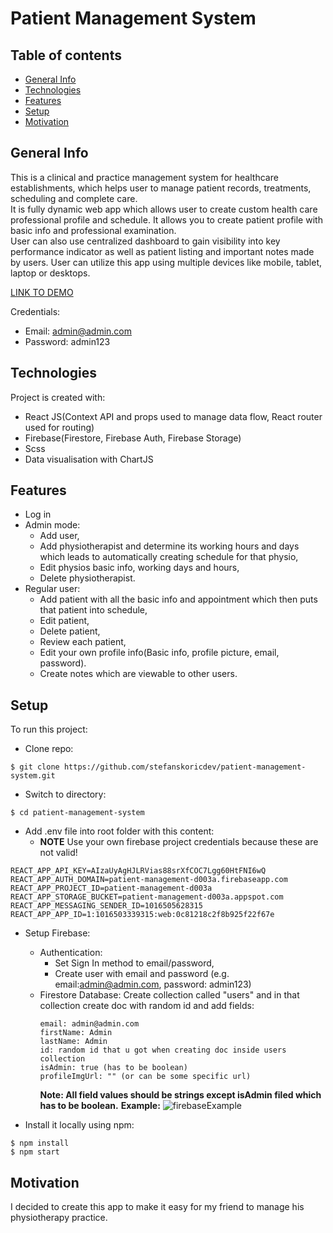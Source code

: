 # Patient Management System

## Table of contents

- [General Info](#general-info)
- [Technologies](#technologies)
- [Features](#features)
- [Setup](#setup)
- [Motivation](#motivation)

## General Info

This is a clinical and practice management system for healthcare establishments, which helps user to manage patient records, treatments, scheduling and complete care.<br> It is fully dynamic web app which allows user to create custom health care professional profile and schedule. It allows you to create patient profile with basic info and professional examination.<br> User can also use centralized dashboard to gain visibility into key performance indicator as well as patient listing and important notes made by users. User can utilize this app using multiple devices like mobile, tablet, laptop or desktops.

[LINK TO DEMO](https://dmf-app-c1b0f.web.app/login)

Credentials:

- Email: admin@admin.com
- Password: admin123

## Technologies

Project is created with:

- React JS(Context API and props used to manage data flow, React router used for routing)
- Firebase(Firestore, Firebase Auth, Firebase Storage)
- Scss
- Data visualisation with ChartJS

## Features

- Log in
- Admin mode:
  - Add user,
  - Add physiotherapist and determine its working hours and days which leads to automatically creating schedule for that physio,
  - Edit physios basic info, working days and hours,
  - Delete physiotherapist.
- Regular user:
  - Add patient with all the basic info and appointment which then puts that patient into schedule,
  - Edit patient,
  - Delete patient,
  - Review each patient,
  - Edit your own profile info(Basic info, profile picture, email, password).
  - Create notes which are viewable to other users.

## Setup

To run this project:

- Clone repo:

```
$ git clone https://github.com/stefanskoricdev/patient-management-system.git
```

- Switch to directory:

```
$ cd patient-management-system
```

- Add .env file into root folder with this content:
  - **NOTE** Use your own firebase project credentials because these are not valid!

```
REACT_APP_API_KEY=AIzaUyAgHJLRVias88srXfCOC7Lgg60HtFNI6wQ
REACT_APP_AUTH_DOMAIN=patient-management-d003a.firebaseapp.com
REACT_APP_PROJECT_ID=patient-management-d003a
REACT_APP_STORAGE_BUCKET=patient-management-d003a.appspot.com
REACT_APP_MESSAGING_SENDER_ID=1016505628315
REACT_APP_APP_ID=1:1016503339315:web:0c81218c2f8b925f22f67e
```

- Setup Firebase:

  - Authentication:
    - Set Sign In method to email/password,
    - Create user with email and password (e.g. email:admin@admin.com, password: admin123)
  - Firestore Database: Create collection called "users" and in that collection create doc with random id and add fields:
    ```
    email: admin@admin.com
    firstName: Admin
    lastName: Admin
    id: random id that u got when creating doc inside users collection
    isAdmin: true (has to be boolean)
    profileImgUrl: "" (or can be some specific url)
    ```
    **Note: All field values should be strings except isAdmin filed which has to be boolean.**
    **Example:** ![firebaseExample](https://user-images.githubusercontent.com/68769671/146423503-5daa46c2-1bdd-4930-8756-7870d23d0f54.jpg)

- Install it locally using npm:

```
$ npm install
$ npm start
```

## Motivation

I decided to create this app to make it easy for my friend to manage his physiotherapy practice.
